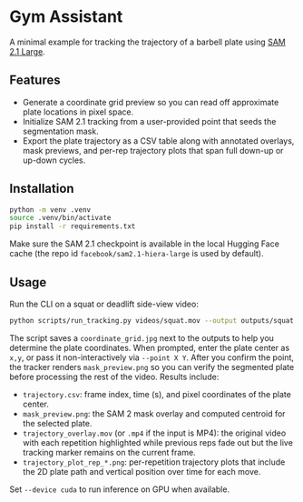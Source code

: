 # Gym Assistant

A minimal example for tracking the trajectory of a barbell plate using [SAM 2.1 Large](https://huggingface.co/facebook/sam2.1-hiera-large).

## Features
- Generate a coordinate grid preview so you can read off approximate plate locations in pixel space.
- Initialize SAM 2.1 tracking from a user-provided point that seeds the segmentation mask.
- Export the plate trajectory as a CSV table along with annotated overlays, mask previews, and per-rep trajectory plots that span full down-up or up-down cycles.

## Installation
```bash
python -m venv .venv
source .venv/bin/activate
pip install -r requirements.txt
```

Make sure the SAM 2.1 checkpoint is available in the local Hugging Face cache (the repo id `facebook/sam2.1-hiera-large` is used by default).

## Usage
Run the CLI on a squat or deadlift side-view video:
```bash
python scripts/run_tracking.py videos/squat.mov --output outputs/squat --preview
```

The script saves a `coordinate_grid.jpg` next to the outputs to help you determine the plate coordinates. When prompted, enter the plate center as `x,y`, or pass it non-interactively via `--point X Y`. After you confirm the point, the tracker renders `mask_preview.png` so you can verify the segmented plate before processing the rest of the video. Results include:
- `trajectory.csv`: frame index, time (s), and pixel coordinates of the plate center.
- `mask_preview.png`: the SAM 2 mask overlay and computed centroid for the selected plate.
- `trajectory_overlay.mov` (or `.mp4` if the input is MP4): the original video with each repetition highlighted while previous reps fade out but the live tracking marker remains on the current frame.
- `trajectory_plot_rep_*.png`: per-repetition trajectory plots that include the 2D plate path and vertical position over time for each move.

Set `--device cuda` to run inference on GPU when available.
